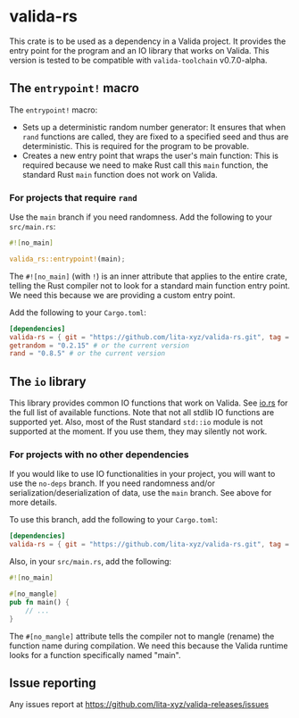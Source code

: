 # valida-rs

This crate is to be used as a dependency in a Valida project. It provides the entry point for the program and an IO library that works on Valida. This version is tested to be compatible with `valida-toolchain` v0.7.0-alpha.

## The `entrypoint!` macro

The `entrypoint!` macro:

- Sets up a deterministic random number generator: It ensures that when `rand` functions are called, they are fixed to a specified seed and thus are deterministic. This is required for the program to be provable.
- Creates a new entry point that wraps the user's main function: This is required because we need to make Rust call this `main` function, the standard Rust `main` function does not work on Valida.

### For projects that require `rand`

Use the `main` branch if you need randomness. Add the following to your `src/main.rs`:

```rust
#![no_main]

valida_rs::entrypoint!(main);
```

The `#![no_main]` (with `!`) is an inner attribute that applies to the entire crate, telling the Rust compiler not to look for a standard main function entry point. We need this because we are providing a custom entry point.

Add the following to your `Cargo.toml`:

```toml
[dependencies]
valida-rs = { git = "https://github.com/lita-xyz/valida-rs.git", tag = "v0.7.0-alpha" }
getrandom = "0.2.15" # or the current version
rand = "0.8.5" # or the current version
```

## The `io` library

This library provides common IO functions that work on Valida. See [io.rs](src/io.rs) for the full list of available functions. Note that not all stdlib IO functions are supported yet. Also, most of the Rust standard `std::io` module is not supported at the moment. If you use them, they may silently not work.

### For projects with no other dependencies

If you would like to use IO functionalities in your project, you will want to use the `no-deps` branch. If you need randomness and/or serialization/deserialization of data, use the `main` branch. See above for more details.

To use this branch, add the following to your `Cargo.toml`:

```toml
[dependencies]
valida-rs = { git = "https://github.com/lita-xyz/valida-rs.git", tag = "v0.7.0-alpha-no-deps" }
```

Also, in your `src/main.rs`, add the following:

```rust
#![no_main]

#[no_mangle]  
pub fn main() {
    // ...
}
```

The `#[no_mangle]` attribute tells the compiler not to mangle (rename) the function name during compilation. We need this because the Valida runtime looks for a function specifically named "main".

## Issue reporting

Any issues report at https://github.com/lita-xyz/valida-releases/issues
